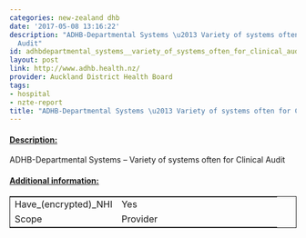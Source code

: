 ```yaml
---
categories: new-zealand dhb
date: '2017-05-08 13:16:22'
description: "ADHB-Departmental Systems \u2013 Variety of systems often for Clinical
  Audit"
id: adhbdepartmental_systems__variety_of_systems_often_for_clinical_audit
layout: post
link: http://www.adhb.health.nz/
provider: Auckland District Health Board
tags:
- hospital
- nzte-report
title: "ADHB-Departmental Systems \u2013 Variety of systems often for Clinical Audit"
---
```



 <h4> <u>Description:</u> </h4>
ADHB-Departmental Systems – Variety of systems often for Clinical Audit
 <h4> <u>Additional information:</u> </h4>
 <table style="border: 1px solid">
 <tr> <td width="40%">Have_(encrypted)_NHI</td> <td>Yes</td> </tr>
 <tr> <td width="40%">Scope</td> <td>Provider</td> </tr>
 </table>